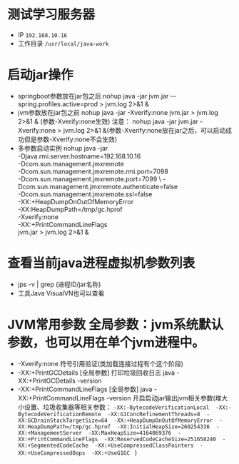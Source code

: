 # 测试学习服务器
* IP
`192.168.10.16` 
* 工作目录
`/usr/local/java-work`


# 启动jar操作 
* springboot参数放在jar包之后
nohup java -jar jvm.jar --spring.profiles.active=prod > jvm.log 2>&1 &
* jvm参数放在jar包之前
nohup java -jar -Xverify:none jvm.jar  > jvm.log 2>&1 & (参数-Xverify:none生效)
注意：
nohup java -jar jvm.jar  -Xverify:none  > jvm.log 2>&1 &(参数-Xverify:none放在jar之后，可以启动成功但是参数-Xverify:none不会生效)
* 多参数启动实例
nohup java -jar \
-Djava.rmi.server.hostname=192.168.10.16 \
-Dcom.sun.management.jmxremote \
-Dcom.sun.management.jmxremote.rmi.port=7098 \
-Dcom.sun.management.jmxremote.port=7099 \ 
-Dcom.sun.management.jmxremote.authenticate=false \
-Dcom.sun.management.jmxremote.ssl=false \
-XX:+HeapDumpOnOutOfMemoryError \
-XX:HeapDumpPath=/tmp/gc.hprof \
-Xverify:none \
-XX:+PrintCommandLineFlags \
jvm.jar  > jvm.log 2>&1 & 


# 查看当前java进程虚拟机参数列表
* jps -v | grep (进程ID/jar名称)
* 工具Java VisualVN也可以查看


# JVM常用参数 全局参数：jvm系统默认参数，也可以用在单个jvm进程中。
* -Xverify:none  符号引用验证(类加载连接过程有个这个阶段)
* -XX:+PrintGCDetails [全局参数] 打印垃圾回收日志 java -XX:+PrintGCDetails -version
* -XX:+PrintCommandLineFlags [全局参数]  java -XX:+PrintCommandLineFlags -version
开启启动jar输出jvm相关参数(堆大小设置、垃圾收集器等相关参数：
`-XX:-BytecodeVerificationLocal 
  -XX:-BytecodeVerificationRemote 
  -XX:G1ConcRefinementThreads=8 
  -XX:GCDrainStackTargetSize=64 
  -XX:+HeapDumpOnOutOfMemoryError 
  -XX:HeapDumpPath=/tmp/gc.hprof 
  -XX:InitialHeapSize=260254336 
  -XX:+ManagementServer 
  -XX:MaxHeapSize=4164069376 
  -XX:+PrintCommandLineFlags 
  -XX:ReservedCodeCacheSize=251658240 
  -XX:+SegmentedCodeCache 
  -XX:+UseCompressedClassPointers 
  -XX:+UseCompressedOops 
  -XX:+UseG1GC
 `
)
